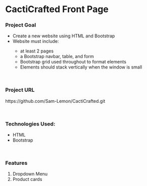 <h1>CactiCrafted Front Page</h1>

<h3>Project Goal</h3>
  <ul>
    <li>Create a new website using HTML and Bootstrap</li>
    <li>Website must include:</li>
      <ul>
        <li>at least 2 pages</li>
        <li>a Bootstrap navbar, table, and form</li>
        <li>Bootstrap grid used throughout to format elements</li>
        <li>Elements should stack vertically when the window is small</li>
      </ul>
  </ul>
  
  <br>
  
  <h3>Project URL</h3>
    <p>https://github.com/Sam-Lemon/CactiCrafted.git</p>
    
  <br>
  
  <h3>Technologies Used:</h3>
    <ul>
      <li>HTML</li>
      <li>Bootstrap</li>
    </ul>

  <br>

  <h3>Features</h3>
    <ol>
      <li>Dropdown Menu</li>
      <li>Product cards</li>
    </ol>


 








